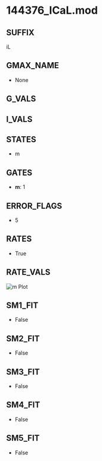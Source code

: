# 144376_ICaL.mod

## SUFFIX

iL

## GMAX_NAME

- None

## G_VALS


## I_VALS


## STATES

- m

## GATES

- **m**: 1

## ERROR_FLAGS

- 5

## RATES

- True

## RATE_VALS

![m Plot](/Users/pbozelos/Dropbox/icg-Chai-Panos/supermodels/output_markdown_files/Ca/144376_ICaL.mod/images/m.png)

## SM1_FIT

- False

## SM2_FIT

- False

## SM3_FIT

- False

## SM4_FIT

- False

## SM5_FIT

- False

